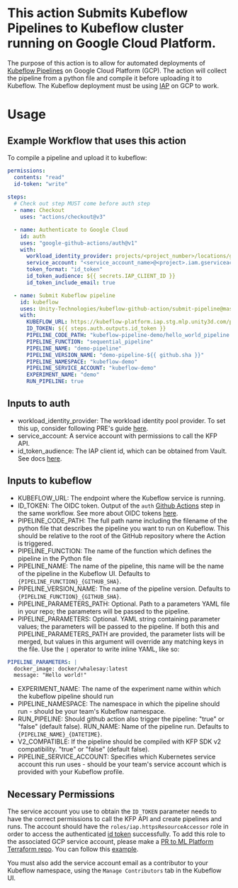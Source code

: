 # This action Submits Kubeflow Pipelines to Kubeflow cluster running on Google Cloud Platform. 

The purpose of this action is to allow for automated deployments of [Kubeflow Pipelines](https://github.com/kubeflow/pipelines) on Google Cloud Platform (GCP). The action will collect the pipeline from a python file and compile it before uploading it to Kubeflow. The Kubeflow deployment must be using [IAP](https://www.kubeflow.org/docs/gke/deploy/monitor-iap-setup/) on GCP to work.

# Usage

## Example Workflow that uses this action 


To compile a pipeline and upload it to kubeflow: 

```yaml
permissions:
  contents: "read"
  id-token: "write"
  
steps:
  # Check out step MUST come before auth step
  - name: Checkout
    uses: "actions/checkout@v3"

  - name: Authenticate to Google Cloud
    id: auth
    uses: "google-github-actions/auth@v1"
    with:
      workload_identity_provider: projects/<project_number>/locations/global/workloadIdentityPools/<pool>/providers/<pool_provider>
      service_account: "<service_account_name>@<project>.iam.gserviceaccount.com"
      token_format: "id_token"
      id_token_audience: ${{ secrets.IAP_CLIENT_ID }}
      id_token_include_email: true

  - name: Submit Kubeflow pipeline
    id: kubeflow
    uses: Unity-Technologies/kubeflow-github-action/submit-pipeline@master
    with:
      KUBEFLOW_URL: https://kubeflow-platform.iap.stg.mlp.unity3d.com/pipeline
      ID_TOKEN: ${{ steps.auth.outputs.id_token }}
      PIPELINE_CODE_PATH: "kubeflow-pipeline-demo/hello_world_pipeline.py"
      PIPELINE_FUNCTION: "sequential_pipeline"
      PIPELINE_NAME: "demo-pipeline"
      PIPELINE_VERSION_NAME: "demo-pipeline-${{ github.sha }}"
      PIPELINE_NAMESPACE: "kubeflow-demo"
      PIPELINE_SERVICE_ACCOUNT: "kubeflow-demo"
      EXPERIMENT_NAME: "demo"
      RUN_PIPELINE: true
```

## Inputs to auth

* workload_identity_provider: The workload identity pool provider. To set this up, consider following PRE's guide [here](https://github.com/Unity-Technologies/terraform-google-pre-workload-identity-federation).
* service_account: A service account with permissions to call the KFP API.
* id_token_audience: The IAP client id, which can be obtained from Vault. See docs [here](https://docs.dp.unity3d.com/Machine_Learning_Platform/vault/).

## Inputs to kubeflow

* KUBEFLOW_URL: The endpoint where the Kubeflow service is running.
* ID_TOKEN: The OIDC token. Output of the `auth` [Github Actions](https://github.com/google-github-actions/auth) step in the same workflow. See more about OIDC tokens [here](https://docs.dp.unity3d.com/Machine-Learning-Platform/secrets/#oidc-token).
* PIPELINE_CODE_PATH: The full path name including the filename of the python file that describes the pipeline you want to run on Kubeflow.  This should be relative to the root of the GitHub repository where the Action is triggered.
* PIPELINE_FUNCTION: The name of the function which defines the pipeline in the Python file
* PIPELINE_NAME: The name of the pipeline, this name will be the name of the pipeline in the Kubeflow UI. Defaults to `{PIPELINE_FUNCTION}_{GITHUB_SHA}`.
* PIPELINE_VERSION_NAME: The name of the pipeline version. Defaults to `{PIPELINE_FUNCTION}_{GITHUB_SHA}`.
* PIPELINE_PARAMETERS_PATH: Optional. Path to a parameters YAML file in your repo; the parameters will be passed to the pipeline.
* PIPELINE_PARAMETERS: Optional. YAML string containing parameter values; the parameters will be passed to the pipeline. If both this and PIPELINE_PARAMETERS_PATH are provided, the parameter lists will be merged, but values in this argument will override any matching keys in the file. Use the `|` operator to write inline YAML, like so:
```yaml
PIPELINE_PARAMETERS: |
  docker_image: docker/whalesay:latest
  message: "Hello world!"
```
* EXPERIMENT_NAME: The name of the experiment name within which the kubeflow pipeline should run
* PIPELINE_NAMESPACE: The namespace in which the pipeline should run - should be your team's Kubeflow namespace.
* RUN_PIPELINE: Should github action also trigger the pipeline: "true" or "false" (default false).
  RUN_NAME: Name of the pipeline run. Defaults to `{PIPELINE_NAME}_{DATETIME}`.
* V2_COMPATIBLE: If the pipeline should be compiled with KFP SDK v2 compatibility. "true" or "false" (default false).
* PIPELINE_SERVICE_ACCOUNT: Specifies which Kubernetes service account this run uses - should be your team's service account which is provided with your Kubeflow profile.

## Necessary Permissions

The service account you use to obtain the `ID_TOKEN` parameter needs to have the correct permissions to call the KFP API and create pipelines and runs. The account should have the `roles/iap.httpsResourceAccessor` role in order to access the authenticated [id token](https://google-auth.readthedocs.io/en/stable/reference/google.oauth2.id_token.html?highlight=id_token) successfully.
To add this role to the associated GCP service account, please make a [PR to ML Platform Terraform repo](https://github.com/Unity-Technologies/ml-platform-terraform). You can follow this [example](https://github.com/Unity-Technologies/ml-platform-terraform#adding-service-account-role).

You must also add the service account email as a contributor to your Kubeflow namespace, using the `Manage Contributors` tab in the Kubeflow UI.
